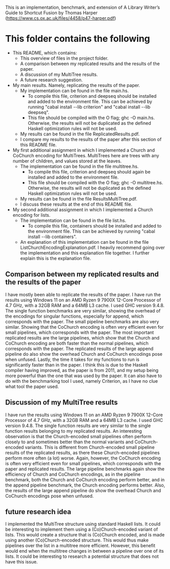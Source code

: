 This is an implementation, benchmark, and extension of A Library Writer’s Guide to Shortcut Fusion by Thomas Harper (https://www.cs.ox.ac.uk/files/4458/p47-harper.pdf)

# This folder contains the following
- This README, which contains:
	- This overview of files in the project folder.
	- A comparison between my replicated results and the results of the paper.
	- A discussion of my MultiTree results.
	- A future research suggestion.
- My main results. Namely, replicating the results of the paper.
	- My implementation can be found in the file main.hs. 
		- To compile this file, criterion and deepseq should be installed and added to the environment file. This can be achieved by running "cabal install --lib criterion" and "cabal install --lib deepseq".
	   	- This file should be compiled with the O flag; ghc -O main.hs. Otherwise, the results will not be duplicated as the defined Haskell optimization rules will not be used.
	- My results can be found in the file ReplicatedResults.pdf.
	- I compare my results to the results of the paper after this section of this README file.
- My first additional assignment in which I implemented a Church and CoChurch encoding for MultiTrees.
   MultiTrees here are trees with any number of children, and values stored at the leaves.
	- The implementation can be found in the file multitree.hs.
		- To compile this file, criterion and deepseq should again be installed and added to the environment file.
		- This file should be compiled with the O flag; ghc -O multitree.hs. Otherwise, the results will not be duplicated as the defined Haskell optimization rules will not be used.
	- My results can be found in the file ResultsMultiTree.pdf.
	- I discuss these results at the end of this README file.
- My second additional assignment in which I implemented a Church encoding for lists.
	- The implementation can be found in the file list.hs.
		- To compile this file, containers should be installed and added to the environment file. This can be achieved by running "cabal install --lib containers".
  	- An explanation of this implementation can be found in the file ListChurchEncodingExplanation.pdf. I heavily recommend going over the implementation and this explanation file together. I further explain this is the explanation file.


## Comparison between my replicated results and the results of the paper
I have mostly been able to replicate the results of the paper. 
I have run the results using Windows 11 on an AMD Ryzen 9 7900X 12-Core Processor of 4.7 GHz, with a 32GB RAM and a 64MB L3 cache. I used GHC version 9.4.8.
The single function benchmarks are very similar, showing the overhead of the encodings for singular functions, especially for append, which corresponds with the paper.
The small pipeline benchmarks are also very similar. Showing that the CoChurch encoding is often very efficient even for small pipelines, which corresponds with the paper.
The most important replicated results are the large pipelines, which show that the Church and CoChurch encoding are both faster than the normal pipelines, which corresponds with the paper.
The replicated results of the large append pipeline do also show the overhead Church and CoChurch encodings pose when unfused.
Lastly, the time it takes for my functions to run is significantly faster than in the paper. I think this is due to the Haskell compiler having improved, as the paper is from 2011, 
and my setup being more powerful than the one that was used by the paper. It can also have to do with the benchmarking tool I used, namely Criterion, as I have no clue what tool the paper used.


## Discussion of my MultiTree results
I have run the results using Windows 11 on an AMD Ryzen 9 7900X 12-Core Processor of 4.7 GHz, with a 32GB RAM and a 64MB L3 cache. I used GHC version 9.4.8.
The single function results are very similar to the single function results belonging to my replicated results.
An interesting observation is that the Church-encoded small pipelines often perform closely to and sometimes better than the normal variants and CoChurch-encoded variants.
This is different from Church-encoded small pipeline results of the replicated results, as there these Church-encoded pipelines perform more often (a lot) worse.
Again, however, the CoChurch encoding is often very efficient even for small pipelines, which corresponds with the paper and replicated results.
The large pipeline benchmarks again show the efficiency of Church and CoChurch encodings, as in the pipeline benchmark, both the Church and CoChurch encoding perform better, and in the append pipeline benchmark, the Church encoding performs better.
Also, the results of the large append pipeline do show the overhead Church and CoChurch encodings pose when unfused.

## future research idea
I implemented the MultiTree structure using standard Haskell lists. It could be interesting to implement them using a (Co)Church-encoded variant of lists.
This would create a structure that is (Co)Church encoded, and is made using another (Co)Church-encoded structure.
This would thus make pipelines over the list in a multitree more efficient. However, this benefit would end when the multitree changes in between a pipeline over one of its lists.
It could be interesting to research a potential structure that does not have this issue.
